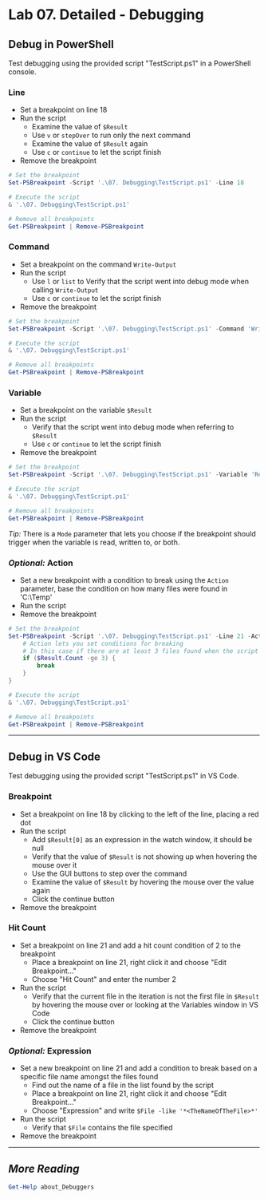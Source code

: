 # Lab 07. Detailed - Debugging

## Debug in PowerShell

Test debugging using the provided script "TestScript.ps1" in a PowerShell console.

### Line

- Set a breakpoint on line 18
- Run the script
  - Examine the value of `$Result`
  - Use `v` or `stepOver` to run only the next command
  - Examine the value of `$Result` again
  - Use `c` or `continue` to let the script finish
- Remove the breakpoint

```PowerShell
# Set the breakpoint
Set-PSBreakpoint -Script '.\07. Debugging\TestScript.ps1' -Line 18

# Execute the script
& '.\07. Debugging\TestScript.ps1'

# Remove all breakpoints
Get-PSBreakpoint | Remove-PSBreakpoint
```

### Command

- Set a breakpoint on the command `Write-Output`
- Run the script
  - Use `l` or `list` to Verify that the script went into debug mode when calling `Write-Output`
  - Use `c` or `continue` to let the script finish
- Remove the breakpoint

```PowerShell
# Set the breakpoint
Set-PSBreakpoint -Script '.\07. Debugging\TestScript.ps1' -Command 'Write-Output'

# Execute the script
& '.\07. Debugging\TestScript.ps1'

# Remove all breakpoints
Get-PSBreakpoint | Remove-PSBreakpoint
```

### Variable

- Set a breakpoint on the variable `$Result`
- Run the script
  - Verify that the script went into debug mode when referring to `$Result`
  - Use `c` or `continue` to let the script finish
- Remove the breakpoint

```PowerShell
# Set the breakpoint
Set-PSBreakpoint -Script '.\07. Debugging\TestScript.ps1' -Variable 'Result'

# Execute the script
& '.\07. Debugging\TestScript.ps1'

# Remove all breakpoints
Get-PSBreakpoint | Remove-PSBreakpoint
```

*Tip:* There is a `Mode` parameter that lets you choose if the breakpoint should trigger when the variable is read, written to, or both.

### *Optional:* Action

- Set a new breakpoint with a condition to break using the `Action` parameter, base the condition on how many files were found in 'C:\Temp'
- Run the script
- Remove the breakpoint

```PowerShell
# Set the breakpoint
Set-PSBreakpoint -Script '.\07. Debugging\TestScript.ps1' -Line 21 -Action {
    # Action lets you set conditions for breaking
    # In this case if there are at least 3 files found when the script hits line 21
    if ($Result.Count -ge 3) {
        break
    }
}

# Execute the script
& '.\07. Debugging\TestScript.ps1'

# Remove all breakpoints
Get-PSBreakpoint | Remove-PSBreakpoint
```

---

## Debug in VS Code

Test debugging using the provided script "TestScript.ps1" in VS Code.

### Breakpoint

- Set a breakpoint on line 18 by clicking to the left of the line, placing a red dot
- Run the script
  - Add `$Result[0]` as an expression in the watch window, it should be null
  - Verify that the value of `$Result` is not showing up when hovering the mouse over it
  - Use the GUI buttons to step over the command
  - Examine the value of `$Result` by hovering the mouse over the value again
  - Click the continue button
- Remove the breakpoint

### Hit Count

- Set a breakpoint on line 21 and add a hit count condition of 2 to the breakpoint
  - Place a breakpoint on line 21, right click it and choose "Edit Breakpoint..."
  - Choose "Hit Count" and enter the number 2
- Run the script
  - Verify that the current file in the iteration is not the first file in `$Result` by hovering the mouse over or looking at the Variables window in VS Code
  - Click the continue button
- Remove the breakpoint

### *Optional:* Expression

- Set a new breakpoint on line 21 and add a condition to break based on a specific file name amongst the files found
  - Find out the name of a file in the list found by the script
  - Place a breakpoint on line 21, right click it and choose "Edit Breakpoint..."
  - Choose "Expression" and write `$File -like '*<TheNameOfTheFile>*'`
- Run the script
  - Verify that `$File` contains the file specified
- Remove the breakpoint

---

## *More Reading*

```PowerShell
Get-Help about_Debuggers
```
